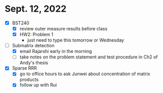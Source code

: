 # Sept. 12, 2022

- [x] BST240
  - [x] review outer measure results before class
  - [x] HW2: Problem 1
    - just need to type this tomorrow or Wednesday
- [ ] Submatrix detection
  - [x] email Rajarshi early in the morning
  - [ ] take notes on the problem statement and test procedure in Ch2 of Andy's thesis
- [x] Sparse RRR
  - [x] go to office hours to ask Junwei about concentration of matrix products
  - [x] follow up with Rui